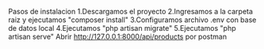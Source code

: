 Pasos de instalacion
    1.Descargamos el proyecto
    2.Ingresamos a la carpeta raiz y ejecutamos "composer install"
    3.Configuramos archivo .env con base de datos local
    4.Ejecutamos "php artisan migrate"
    5.Ejecutamos "php artisan serve"
    Abrir http://127.0.0.1:8000/api/products por postman 
